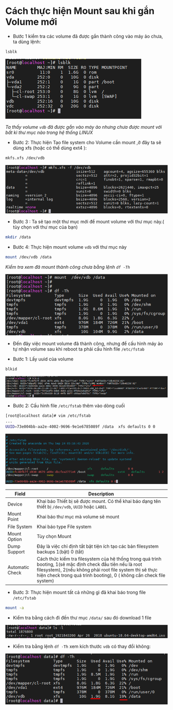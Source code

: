 # Cách thực hiện Mount sau khi gắn Volume mới

- Bước 1 kiểm tra các volume đã được gắn thành công vào máy ảo chưa, ta dùng lệnh:
```sh
lsblk
```

![ima](images/av10.png)

*Ta thấy volume `vdb` đã được gắn vào máy ảo nhưng chưa được mount với bất kì thư mục nào trong hệ thống LINUX*

- Bước 2: Thực hiện Tạo file system cho Volume cần mount ,ở đây ta sẽ dùng xfs (hoặc có thể dùng ext4 ):
```sh
mkfs.xfs /dev/vdb
```
![ima](images/av11.png)

- Bước 3 : Ta sẽ tạo một thư mục mới để mount volume với thư mục này.( tùy chọn với thư mục của bạn)
```sh
mkdir /data
```

- Bước 4: Thực hiện mount volume `vdb` với thư mục này 
```sh
mount /dev/vdb /data
```

*Kiểm tra xem đã mount thành công chưa bằng lệnh `df -Th`*

![ima](images/av12.png)

- Đến đây việc mount volume đã thành công, nhưng để cấu hình máy ảo tự nhận volume sau khi reboot ta phải cấu hình file `/etc/fstab` 

- Bước 1: Lấy uuid của volume
```sh
blkid
```
![ima](images/av14.png)

- Bước 2: Cấu hình file `/etc/fstab` thêm vào dòng cuối
```sh
[root@localhost data]# vim /etc/fstab
...
UUID=73e004bb-aa2e-4002-9696-9e1e6785089f /data  xfs defaults 0 0
```
![ima](images/av15.png)

|Field       | Description      |
|------------|------------------|
|Device      | Khai báo Thiết bị sẽ được mount. Có thể khai báo dạng tên thiết bị `/dev/vdb`, `UUID` hoặc `LABEL`|
|Mount Point | Khai báo thư mục mà volume sẽ mount|
|File System | Khai báo type File system|
|Mount Option| Tùy chọn Mount|
|Dump Support| Đây là việc chỉ định tắt bật tiện ích tạo các bản filesystem backups 1(bật)  0 (tắt)|
|Automatic Check| Cách thức kiểm tra filesystem của hệ thống trong quá trình booting, 1(sẽ mặc định check đầu tiên nếu là root filesystem), 2(nếu không phải root file system thì sẽ thực hiện check trong quá trình booting), 0 ( không cần check file system)|


- Bước 3: Thực hiện mount tất cả những gì đã khai báo trong file `/etc/fstab`
```sh
mount -a
```



- Kiểm tra bằng cách đi đến thư mục `/data/` sau đó download 1 file

![ima](images/av16.png)

- Kiểm tra bằng lệnh `df -Th` xem kích thước `vdb` có thay đổi không:

![ima](images/av17.png)
